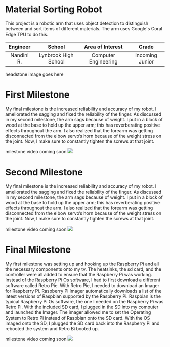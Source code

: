 ﻿# Material Sorting Robot
This project is a robotic arm that uses object detection to distinguish between and sort items of different materials. The arm uses Google's Coral Edge TPU to do this. 

| **Engineer** | **School** | **Area of Interest** | **Grade** |
|:--:|:--:|:--:|:--:|
| Nandini R. | Lynbrook High School | Computer Engineering | Incoming Junior

headstone image goes here
  
# First Milestone
My final milestone is the increased reliability and accuracy of my robot. I ameliorated the sagging and fixed the reliability of the finger. As discussed in my second milestone, the arm sags because of weight. I put in a block of wood at the base to hold up the upper arm; this has reverberating positive effects throughout the arm. I also realized that the forearm was getting disconnected from the elbow servo’s horn because of the weight stress on the joint. Now, I make sure to constantly tighten the screws at that joint. 

<!-- milestone video here-->
milestone video coming soon 
<img src = "https://mir-s3-cdn-cf.behance.net/project_modules/disp/35771931234507.564a1d2403b3a.gif">

# Second Milestone
My final milestone is the increased reliability and accuracy of my robot. I ameliorated the sagging and fixed the reliability of the finger. As discussed in my second milestone, the arm sags because of weight. I put in a block of wood at the base to hold up the upper arm; this has reverberating positive effects throughout the arm. I also realized that the forearm was getting disconnected from the elbow servo’s horn because of the weight stress on the joint. Now, I make sure to constantly tighten the screws at that joint.

<!-- milestone video here-->
milestone video coming soon 
<img src = "https://mir-s3-cdn-cf.behance.net/project_modules/disp/35771931234507.564a1d2403b3a.gif">
# Final Milestone
  

My first milestone was setting up and hooking up the Raspberry Pi and all the necessary components onto my tv. The heatsinks, the sd card, and the controller were all added to ensure that the Raspberry Pi was working. Instead of the Raspberry Pi Os software, I had to first download a different software called Retro Pie. With Retro Pie, I needed to download an Imager for Raspberry Pi. Raspberry Pi Imager automatically downloads a list of the latest versions of Raspbian supported by the Raspberry Pi. Raspbian is the typical Raspberry Pi Os software, the one I needed on the Raspberry Pi was Retro Pi. With the included SD card, I plugged in the SD into my computer and launched the Imager. The imager allowed me to set the Operating System to Retro Pi instead of Raspbian onto the SD card. With the OS imaged onto the SD, I plugged the SD card back into the Raspberry Pi and rebooted the system and Retro Bi booted up.

<!-- milestone video here-->
milestone video coming soon 
<img src = "https://mir-s3-cdn-cf.behance.net/project_modules/disp/35771931234507.564a1d2403b3a.gif">
